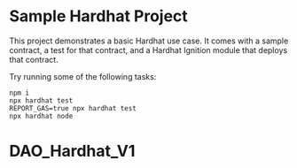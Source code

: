 # Sample Hardhat Project

This project demonstrates a basic Hardhat use case. It comes with a sample contract, a test for that contract, and a Hardhat Ignition module that deploys that contract.

Try running some of the following tasks:

```shell
npm i 
npx hardhat test
REPORT_GAS=true npx hardhat test
npx hardhat node
```
# DAO_Hardhat_V1
